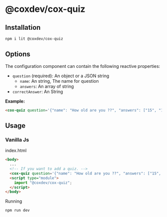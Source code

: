 # @coxdev/cox-quiz

## Installation

```bash
npm i lit @coxdev/cox-quiz
```
## Options
The configuration component can contain the following reactive properties:
- `question` (required): An object or a JSON string
    - `name`: An string, The name for question
    - `answers`: An array of string
- `correctAnswer`: An String

**Example:**
```html
<cox-quiz question='{"name": "How old are you ??", "answers": ["15", "18", "24", "25"]}' correctAnswer="24"></cox-quiz>
```
## Usage

### Vanilla Js
index.html
```html
<body>
  ...
  <!-- If you want to add a quiz. -->
  <cox-quiz question='{"name": "How old are you ??", "answers": ["15", "18", "24", "25"]}' correctAnswer="24"></cox-quiz>
  <script type="module">
    import "@coxdev/cox-quiz";
  </script>
</body>
```
Running
```bash
npm run dev
```

